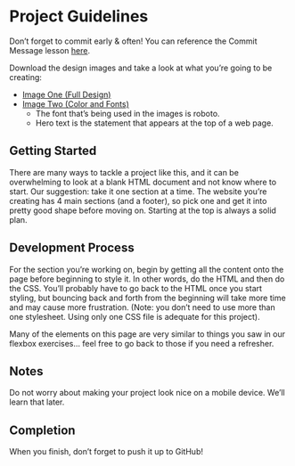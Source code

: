 # Project Guidelines

Don’t forget to commit early & often! You can reference the Commit Message lesson [here](https://www.theodinproject.com/paths/foundations/courses/foundations/lessons/commit-messages).

Download the design images and take a look at what you’re going to be creating:
- [Image One (Full Design)](https://cdn.statically.io/gh/TheOdinProject/curriculum/81a5d553f4073e593d23a6ab00d50eef8620796d/foundations/html_css/project/imgs/01.png)
- [Image Two (Color and Fonts)](https://cdn.statically.io/gh/TheOdinProject/curriculum/81a5d553f4073e593d23a6ab00d50eef8620796d/foundations/html_css/project/imgs/02.png)
    - The font that’s being used in the images is roboto.
    - Hero text is the statement that appears at the top of a web page.

## Getting Started

There are many ways to tackle a project like this, and it can be overwhelming to look at a blank HTML document and not know where to start. Our suggestion: take it one section at a time. The website you’re creating has 4 main sections (and a footer), so pick one and get it into pretty good shape before moving on. Starting at the top is always a solid plan.

## Development Process

For the section you’re working on, begin by getting all the content onto the page before beginning to style it. In other words, do the HTML and then do the CSS. You’ll probably have to go back to the HTML once you start styling, but bouncing back and forth from the beginning will take more time and may cause more frustration. (Note: you don’t need to use more than one stylesheet. Using only one CSS file is adequate for this project).

Many of the elements on this page are very similar to things you saw in our flexbox exercises… feel free to go back to those if you need a refresher.

## Notes

Do not worry about making your project look nice on a mobile device. We’ll learn that later.

## Completion

When you finish, don’t forget to push it up to GitHub!
